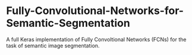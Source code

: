 # Fully-Convolutional-Networks-for-Semantic-Segmentation
A full Keras implementation of Fully Convoltional Networks (FCNs) for the task of semantic image segmentation.

